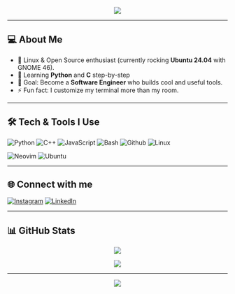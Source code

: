 <!-- Banner -->
<p align="center">
  <img src="https://readme-typing-svg.demolab.com?font=Fira+Code&pause=1000&color=00FF00&center=true&vCenter=true&width=435&lines=Hi+there+%F0%9F%91%8B%2C+I'm+Darul+Qutni;Linux+Enthusiast+%7C+C+Learner;Always+exploring+new+tech!">
</p>

---
## 💻 About Me
- 🐧 Linux & Open Source enthusiast (currently rocking **Ubuntu 24.04** with GNOME 46).
- 🐍 Learning **Python** and **C** step-by-step 
- 🎯 Goal: Become a **Software Engineer** who builds cool and useful tools.
- ⚡ Fun fact: I customize my terminal more than my room.

---

## 🛠️ Tech & Tools I Use
![Python](https://img.shields.io/badge/Python-3776AB?style=for-the-badge&logo=python&logoColor=white)
![C++](https://img.shields.io/badge/C++-00599C?style=for-the-badge&logo=c%2B%2B&logoColor=white) 
![JavaScript](https://img.shields.io/badge/JavaScript-323330?style=for-the-badge&logo=javascript&logoColor=F7DF1E)
![Bash](https://img.shields.io/badge/Bash-4EAA25?style=for-the-badge&logo=gnubash&logoColor=white)
![Github](https://img.shields.io/badge/GitHub-100000?style=for-the-badge&logo=github&logoColor=white)
![Linux](https://img.shields.io/badge/Linux-FCC624?style=for-the-badge&logo=linux&logoColor=black)
<!-- ![VS Code](https://img.shields.io/badge/VSCode-007ACC?style=for-the-badge&logo=visualstudiocode&logoColor=white) -->
![Neovim](https://img.shields.io/badge/Neovim-57A143?style=for-the-badge&logo=neovim&logoColor=white)
![Ubuntu](https://img.shields.io/badge/Ubuntu-E95420?style=for-the-badge&logo=ubuntu&logoColor=white)

---

## 🌐 Connect with me
[![Instagram](https://img.shields.io/badge/INSTAGRAM-%23E4405F.svg?&style=for-the-badge&logo=instagram&logoColor=white)](https://instagram.com/_qutni/)
[![LinkedIn](https://img.shields.io/badge/LINKEDIN-%230077B5.svg?&style=for-the-badge&logo=linkedin&logoColor=white)](https://www.linkedin.com/in/darul-qutni-5b1517348/)
<!--![https://www.instagram.com/_qutni/](https://img.shields.io/badge/Instagram-E4405F?style=for-the-badge&logo=instagram&logoColor=white)
![https://www.linkedin.com/in/darul-qutni-5b1517348/](https://img.shields.io/badge/LinkedIn-0077B5?style=for-the-badge&logo=linkedin&logoColor=white) -->
---

## 📊 GitHub Stats
<p align="center">
  <img src="https://github-readme-stats.vercel.app/api?username=darulqutni&show_icons=true&theme=tokyonight" />
</p>
<p align="center">
  <img src="https://github-readme-stats.vercel.app/api/top-langs/?username=darulqutni&layout=compact&theme=tokyonight" />
</p>
<!-- <p align="center">
  <img src="https://streak-stats.demolab.com/?user=DarulQutni-Q&theme=tokyonight" />
</p> -->

<!--![Darul's GitHub stats]
(https://github-readme-stats.vercel.app/api?username=darulqutni&show_icons=true&theme=dracula) 
![Top Langs](https://github-readme-stats.vercel.app/api/top-langs/?username=darulqutni&layout=compact&theme=dracula)
![GitHub Streak](https://streak-stats.demolab.com/?user=DarulQutni-Q&theme=dracula) -->


<!-- ## 🏆 GitHub Trophies
![Trophies](https://github-profile-trophy.vercel.app/?username=DarulQutni-Q&theme=tokyonight&no-frame=true&margin-w=15) -->
---
<!--## 📂 Featured Projects
- [🔥 Terminal Adventure Game](https://github.com/darulqutni/terminal-adventure) – Python text-based game in terminal.
 - [🎨 Ubuntu Theme Tweaks](https://github.com/darulqutni/ubuntu-theme-tweaks) – My personal Linux UI mods. -->
<!-- - [🐧 Linux Automation Scripts](https://github.com/DarulQutni-Q/LinuxScripts) -->
<!-- - [⚙️ Oh My Posh Config](https://github.com/darulqutni/omp-config) – My terminal prompt setup. -->
<!-- 
### 📫 Contact Me
- 💌 Email: [your_email@example.com](mailto:your_email@example.com)
- 🌐 Website: [yourwebsite.com](https://yourwebsite.com) -->

<p align="center">
  <img src="https://komarev.com/ghpvc/?username=darulqutni&color=00FF00&style=flat-square">
</p>
